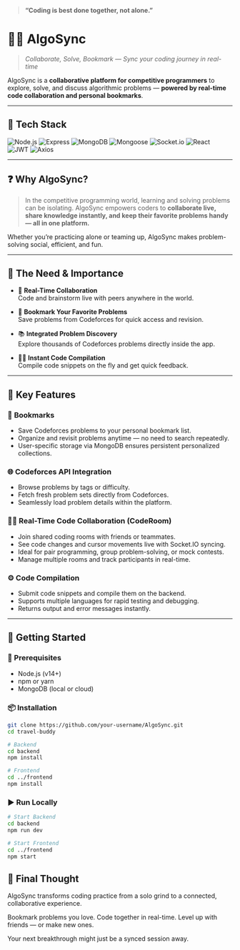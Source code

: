 > **“Coding is best done together, not alone.”**

# 🚀✨ AlgoSync

> _Collaborate, Solve, Bookmark — Sync your coding journey in real-time_

AlgoSync is a **collaborative platform for competitive programmers** to explore, solve, and discuss algorithmic problems — **powered by real-time code collaboration and personal bookmarks**.

---

## 📌 Tech Stack

![Node.js](https://img.shields.io/badge/-Node.js-339933?logo=node.js&logoColor=white)
![Express](https://img.shields.io/badge/-Express-black?logo=express&logoColor=white)
![MongoDB](https://img.shields.io/badge/-MongoDB-4EA94B?logo=mongodb&logoColor=white)
![Mongoose](https://img.shields.io/badge/-Mongoose-AA2929?logo=mongoose&logoColor=white)
![Socket.io](https://img.shields.io/badge/-Socket.io-black?logo=socketdotio)
![React](https://img.shields.io/badge/-React-61DAFB?logo=react&logoColor=black)
![JWT](https://img.shields.io/badge/-JWT-000000?logo=jsonwebtokens&logoColor=white)
![Axios](https://img.shields.io/badge/-Axios-5A29E4?logo=axios&logoColor=white)

---

## ❓ Why AlgoSync?

> In the competitive programming world, learning and solving problems can be isolating. AlgoSync empowers coders to **collaborate live, share knowledge instantly, and keep their favorite problems handy — all in one platform.**

Whether you’re practicing alone or teaming up, AlgoSync makes problem-solving social, efficient, and fun.

---

## 🌟 The Need & Importance

- 🤝 **Real-Time Collaboration**  
  Code and brainstorm live with peers anywhere in the world.

- 🔖 **Bookmark Your Favorite Problems**  
  Save problems from Codeforces for quick access and revision.

- 📚 **Integrated Problem Discovery**  
  Explore thousands of Codeforces problems directly inside the app.

- 🧑‍💻 **Instant Code Compilation**  
  Compile code snippets on the fly and get quick feedback.

---

## 🎯 Key Features

### 🔖 **Bookmarks**  
- Save Codeforces problems to your personal bookmark list.  
- Organize and revisit problems anytime — no need to search repeatedly.  
- User-specific storage via MongoDB ensures persistent personalized collections.

### 🌐 **Codeforces API Integration**  
- Browse problems by tags or difficulty.  
- Fetch fresh problem sets directly from Codeforces.  
- Seamlessly load problem details within the platform.

### 👩‍💻 **Real-Time Code Collaboration (CodeRoom)**  
- Join shared coding rooms with friends or teammates.  
- See code changes and cursor movements live with Socket.IO syncing.  
- Ideal for pair programming, group problem-solving, or mock contests.  
- Manage multiple rooms and track participants in real-time.

### ⚙️ **Code Compilation**  
- Submit code snippets and compile them on the backend.  
- Supports multiple languages for rapid testing and debugging.  
- Returns output and error messages instantly.

---

## 🚀 Getting Started

### 🔧 Prerequisites

- Node.js (v14+)
- npm or yarn
- MongoDB (local or cloud)

### 📦 Installation

```bash
git clone https://github.com/your-username/AlgoSync.git
cd travel-buddy

# Backend
cd backend
npm install

# Frontend
cd ../frontend
npm install
```

### ▶️ Run Locally
``` bash
# Start Backend
cd backend
npm run dev

# Start Frontend
cd ../frontend
npm start
```


## 🌈 Final Thought

AlgoSync transforms coding practice from a solo grind to a connected, collaborative experience.

Bookmark problems you love.
Code together in real-time.
Level up with friends — or make new ones.

Your next breakthrough might just be a synced session away.
